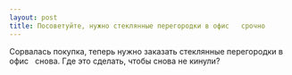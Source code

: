 ```yaml
---
layout: post 
title: Посоветуйте, нужно стеклянные перегородки в офис ‌ ‌ срочно 
--- 
```

Сорвалась покупка, теперь нужно заказать стеклянные перегородки в офис ‌ ‌ снова. Где это сделать, чтобы снова не кинули?